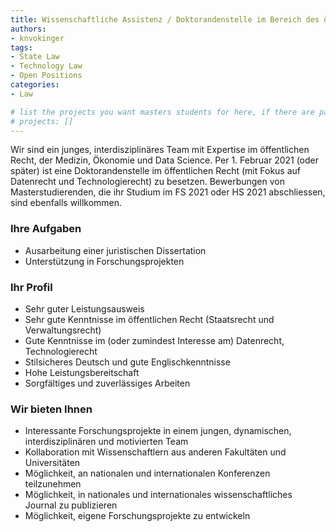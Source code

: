 ```yaml
---
title: Wissenschaftliche Assistenz / Doktorandenstelle im Bereich des öffentlichen Rechts (Schwerpunkt Staatsrecht, Datenrecht, Technologierecht) 50-100 %
authors:
- knvokinger
tags: 
- State Law
- Technology Law
- Open Positions
categories:
- Law

# list the projects you want masters students for here, if there are pages for them
# projects: []
---
```


Wir sind ein junges, interdisziplinäres Team mit Expertise im öffentlichen Recht, der Medizin, Ökonomie und Data Science. Per 1. Februar 2021 (oder später) ist eine Doktorandenstelle im öffentlichen Recht (mit Fokus auf Datenrecht und Technologierecht) zu besetzen. Bewerbungen von Masterstudierenden, die ihr Studium im FS 2021 oder HS 2021 abschliessen, sind ebenfalls willkommen.

### Ihre Aufgaben

- Ausarbeitung einer juristischen Dissertation
- Unterstützung in Forschungsprojekten

### Ihr Profil

- Sehr guter Leistungsausweis
- Sehr gute Kenntnisse im öffentlichen Recht (Staatsrecht und Verwaltungsrecht)
- Gute Kenntnisse im (oder zumindest Interesse am) Datenrecht, Technologierecht
- Stilsicheres Deutsch und gute Englischkenntnisse
- Hohe Leistungsbereitschaft
- Sorgfältiges und zuverlässiges Arbeiten

### Wir bieten Ihnen

- Interessante Forschungsprojekte in einem jungen, dynamischen, interdisziplinären und motivierten Team
- Kollaboration mit Wissenschaftlern aus anderen Fakultäten und Universitäten
- Möglichkeit, an nationalen und internationalen Konferenzen teilzunehmen
- Möglichkeit, in nationales und internationales wissenschaftliches Journal zu publizieren
- Möglichkeit, eigene Forschungsprojekte zu entwickeln


